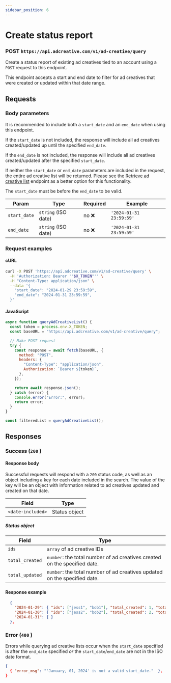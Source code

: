 ```yaml
---
sidebar_position: 6
---
```


# Create status report

### POST `https://api.adcreative.com/v1/ad-creative/query`

Create a status report of existing ad creatives tied to an account using a `POST` request to this endpoint.

This endpoint accepts a start and end date to filter for ad creatives that were created or updated within that date range.

## Requests

### Body parameters

It is recommended to include both a `start_date` and an `end_date` when using this endpoint.

If the `start_date` is not included, the response will include all ad creatives created/updated up until the specified `end_date`.

If the `end_date` is not included, the response will include all ad creatives created/updated after the specified `start_date`.

If neither the `start_date` or `end_date` parameters are included in the request, the entire ad creative list will be returned. Please see the [Retrieve ad creative list](./retrieve-ad-creatives) endpoint as a better option for this functionality.

The `start_date` must be before the `end_date` to be valid.

| Param        | Type                | Required | Example                 |
| ------------ | ------------------- | -------- | ----------------------- |
| `start_date` | `string` (ISO date) | no ❌    | `'2024-01-31 23:59:59'` |
| `end_date`   | `string` (ISO date) | no ❌    | `'2024-01-31 23:59:59'` |

### Request examples

#### cURL

```bash
curl -X POST 'https://api.adcreative.com/v1/ad-creative/query' \
  -H 'Authorization: Bearer '"$X_TOKEN"'' \
  -H "Content-Type: application/json" \
  --data '{
    "start_date": "2024-01-29 23:59:59",
    "end_date": "2024-01-31 23:59:59",
  }'
```

#### JavaScript

```jsx
async function queryAdCreativeList() {
  const token = process.env.X_TOKEN;
  const baseURL = "https://api.adcreative.com/v1/ad-creative/query";

  // Make POST request
  try {
    const response = await fetch(baseURL, {
      method: "POST",
      headers: {
        "Content-Type": "application/json",
        Authorization: `Bearer ${token}`,
      },
    });

    return await response.json();
  } catch (error) {
    console.error("Error:", error);
    return error;
  }
}

const filteredList = queryAdCreativeList();
```

## Responses

### Success (`200` )

#### Response body

Successful requests will respond with a `200` status code, as well as an object including a key for each date included in the search. The value of the key will be an object with information related to ad creatives updated and created on that date.

| Field             | Type          |
| ----------------- | ------------- |
| `<date-included>` | Status object |

##### Status object

| Field           | Type                                                                      |
| --------------- | ------------------------------------------------------------------------- |
| `ids`           | `array` of ad creative IDs                                                |
| `total_created` | `number`: the total number of ad creatives created on the specified date. |
| `total_updated` | `number`: the total number of ad creatives updated on the specified date. |

#### Response example

```json
  {
    "2024-01-29": { "ids": ["jess1", "bob1"], "total_created": 1, "total_updated": 1},
    "2024-01-30": { "ids": ["jess2", "bob2"], "total_created": 2, "total_updated": 0},
    "2024-01-31": { }
  },
```

### Error (`400` )

Errors while querying ad creative lists occur when the `start_date` specified is after the `end_date` specified _or_ the `start_date`/`end_date` are not in the ISO date format.

```json
{
  { "error_msg": "'January, 01, 2024' is not a valid start_date."  },
}
```
